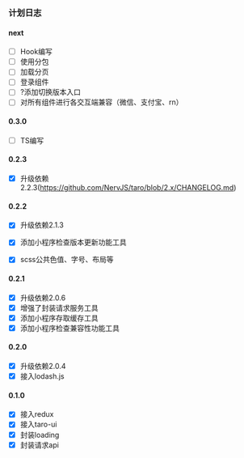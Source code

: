 ### 计划日志

#### next
- [ ] Hook编写
- [ ] 使用分包
- [ ] 加载分页
- [ ] 登录组件
- [ ] ?添加切换版本入口
- [ ] 对所有组件进行各交互端兼容（微信、支付宝、rn）

#### 0.3.0
- [ ] TS编写

#### 0.2.3
- [x] 升级依赖2.2.3(https://github.com/NervJS/taro/blob/2.x/CHANGELOG.md)

#### 0.2.2
- [x] 升级依赖2.1.3
- [x] 添加小程序检查版本更新功能工具
- [x] scss公共色值、字号、布局等


#### 0.2.1
- [x] 升级依赖2.0.6
- [x] 增强了封装请求服务工具
- [x] 添加小程序存取缓存工具
- [x] 添加小程序检查兼容性功能工具

#### 0.2.0
- [x] 升级依赖2.0.4
- [x] 接入lodash.js

#### 0.1.0
- [x] 接入redux
- [x] 接入taro-ui
- [x] 封装loading
- [x] 封装请求api
